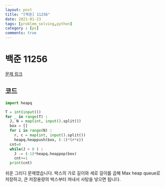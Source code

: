 ```yaml
---
layout: post
title: "[백준] 11256"
date: 2021-01-23
tags: [problem_solving,python]
category : [ps]
comments: true
---
```


# 백준 11256
[문제 링크](https://www.acmicpc.net/problem/11256)

## 코드

```python
import heapq

T = int(input())
for _ in range(T) :
  J, N = map(int, input().split())
  box = []
  for i in range(N) :
    r, c = map(int, input().split())
    heapq.heappush(box, (-1)*(r*c))
  cnt=0
  while(J > 0 ) :
    J -= (-1)*heapq.heappop(box)
    cnt+=1
  print(cnt)

```

쉬운 그리디 문제였습니다. 박스의 가로 길이와 세로 길이를 곱해 Max heap queue로 저장하고, 큰 저장용량의 박스부터 꺼내서 사탕을 넣으면 됩니다.  
